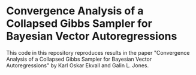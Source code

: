 # Convergence Analysis of a Collapsed Gibbs Sampler for Bayesian Vector Autoregressions

This code in this repository reproduces results in the paper "Convergence Analysis of a Collapsed Gibbs Sampler for Bayesian Vector Autoregressions" by Karl Oskar Ekvall and Galin L. Jones.
